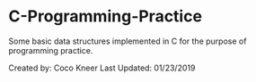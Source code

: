 # C-Programming-Practice

Some basic data structures implemented in C for the purpose of programming practice.

Created by: Coco Kneer
Last Updated: 01/23/2019
